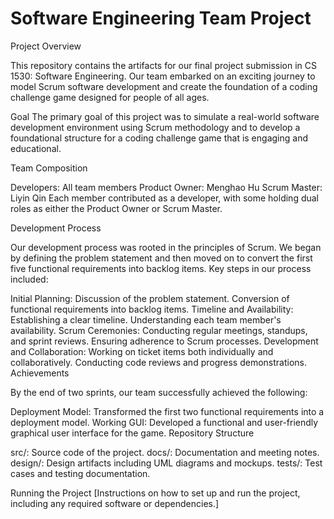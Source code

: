 # Software Engineering Team Project
Project Overview

This repository contains the artifacts for our final project submission in CS 1530: Software Engineering. Our team embarked on an exciting journey to model Scrum software development and create the foundation of a coding challenge game designed for people of all ages.

Goal
The primary goal of this project was to simulate a real-world software development environment using Scrum methodology and to develop a foundational structure for a coding challenge game that is engaging and educational.

Team Composition

Developers: All team members
Product Owner: Menghao Hu
Scrum Master: Liyin Qin
Each member contributed as a developer, with some holding dual roles as either the Product Owner or Scrum Master.

Development Process

Our development process was rooted in the principles of Scrum. We began by defining the problem statement and then moved on to convert the first five functional requirements into backlog items. Key steps in our process included:

Initial Planning:
Discussion of the problem statement.
Conversion of functional requirements into backlog items.
Timeline and Availability:
Establishing a clear timeline.
Understanding each team member's availability.
Scrum Ceremonies:
Conducting regular meetings, standups, and sprint reviews.
Ensuring adherence to Scrum processes.
Development and Collaboration:
Working on ticket items both individually and collaboratively.
Conducting code reviews and progress demonstrations.
Achievements

By the end of two sprints, our team successfully achieved the following:

Deployment Model: Transformed the first two functional requirements into a deployment model.
Working GUI: Developed a functional and user-friendly graphical user interface for the game.
Repository Structure

src/: Source code of the project.
docs/: Documentation and meeting notes.
design/: Design artifacts including UML diagrams and mockups.
tests/: Test cases and testing documentation.

Running the Project
[Instructions on how to set up and run the project, including any required software or dependencies.]
